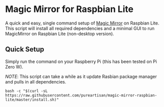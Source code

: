 # Magic Mirror for Raspbian Lite

A quick and easy, single command setup of [Magic Mirror](https://github.com/MichMich/MagicMirror) on Raspbian Lite. This script will install all required dependencies and a minimal GUI to run MagicMirror on Raspbian Lite (non-desktop version).

## Quick Setup

Simply run the command on your Raspberry Pi (this has been tested on Pi Zero W).

*NOTE*: This script can take a while as it update Rasbian package manager and pulls in all dependencies.

```
bash -c "$(curl -sL https://raw.githubusercontent.com/pureartisan/magic-mirror-raspbian-lite/master/install.sh)"
```